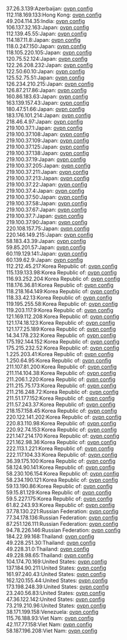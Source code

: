 37.26.3.139:Azerbaijan: [ovpn config](vpn/37_26_3_139.ovpn)  
112.118.169.133:Hong Kong: [ovpn config](vpn/112_118_169_133.ovpn)  
49.204.114.35:India: [ovpn config](vpn/49_204_114_35.ovpn)  
106.137.32.163:Japan: [ovpn config](vpn/106_137_32_163.ovpn)  
112.139.45.55:Japan: [ovpn config](vpn/112_139_45_55.ovpn)  
114.187.11.8:Japan: [ovpn config](vpn/114_187_11_8.ovpn)  
118.0.247.150:Japan: [ovpn config](vpn/118_0_247_150.ovpn)  
118.105.220.105:Japan: [ovpn config](vpn/118_105_220_105.ovpn)  
120.75.52.124:Japan: [ovpn config](vpn/120_75_52_124.ovpn)  
122.26.208.232:Japan: [ovpn config](vpn/122_26_208_232.ovpn)  
122.50.60.10:Japan: [ovpn config](vpn/122_50_60_10.ovpn)  
125.52.75.51:Japan: [ovpn config](vpn/125_52_75_51.ovpn)  
126.234.210.215:Japan: [ovpn config](vpn/126_234_210_215.ovpn)  
126.87.217.86:Japan: [ovpn config](vpn/126_87_217_86.ovpn)  
160.86.183.63:Japan: [ovpn config](vpn/160_86_183_63.ovpn)  
163.139.157.43:Japan: [ovpn config](vpn/163_139_157_43.ovpn)  
180.47.51.66:Japan: [ovpn config](vpn/180_47_51_66.ovpn)  
183.176.101.214:Japan: [ovpn config](vpn/183_176_101_214.ovpn)  
218.46.4.97:Japan: [ovpn config](vpn/218_46_4_97.ovpn)  
219.100.37.1:Japan: [ovpn config](vpn/219_100_37_1.ovpn)  
219.100.37.108:Japan: [ovpn config](vpn/219_100_37_108.ovpn)  
219.100.37.109:Japan: [ovpn config](vpn/219_100_37_109.ovpn)  
219.100.37.125:Japan: [ovpn config](vpn/219_100_37_125.ovpn)  
219.100.37.138:Japan: [ovpn config](vpn/219_100_37_138.ovpn)  
219.100.37.19:Japan: [ovpn config](vpn/219_100_37_19.ovpn)  
219.100.37.205:Japan: [ovpn config](vpn/219_100_37_205.ovpn)  
219.100.37.211:Japan: [ovpn config](vpn/219_100_37_211.ovpn)  
219.100.37.213:Japan: [ovpn config](vpn/219_100_37_213.ovpn)  
219.100.37.22:Japan: [ovpn config](vpn/219_100_37_22.ovpn)  
219.100.37.4:Japan: [ovpn config](vpn/219_100_37_4.ovpn)  
219.100.37.50:Japan: [ovpn config](vpn/219_100_37_50.ovpn)  
219.100.37.58:Japan: [ovpn config](vpn/219_100_37_58.ovpn)  
219.100.37.67:Japan: [ovpn config](vpn/219_100_37_67.ovpn)  
219.100.37.7:Japan: [ovpn config](vpn/219_100_37_7.ovpn)  
219.100.37.90:Japan: [ovpn config](vpn/219_100_37_90.ovpn)  
220.108.157.75:Japan: [ovpn config](vpn/220_108_157_75.ovpn)  
220.146.149.215:Japan: [ovpn config](vpn/220_146_149_215.ovpn)  
58.183.43.39:Japan: [ovpn config](vpn/58_183_43_39.ovpn)  
59.85.201.57:Japan: [ovpn config](vpn/59_85_201_57.ovpn)  
60.119.129.141:Japan: [ovpn config](vpn/60_119_129_141.ovpn)  
60.139.62.9:Japan: [ovpn config](vpn/60_139_62_9.ovpn)  
112.212.45.217:Korea Republic of: [ovpn config](vpn/112_212_45_217.ovpn)  
115.139.133.98:Korea Republic of: [ovpn config](vpn/115_139_133_98.ovpn)  
116.93.252.204:Korea Republic of: [ovpn config](vpn/116_93_252_204.ovpn)  
118.176.36.81:Korea Republic of: [ovpn config](vpn/118_176_36_81.ovpn)  
118.218.164.149:Korea Republic of: [ovpn config](vpn/118_218_164_149.ovpn)  
118.33.42.13:Korea Republic of: [ovpn config](vpn/118_33_42_13.ovpn)  
119.195.255.58:Korea Republic of: [ovpn config](vpn/119_195_255_58.ovpn)  
119.203.117.9:Korea Republic of: [ovpn config](vpn/119_203_117_9.ovpn)  
121.169.112.208:Korea Republic of: [ovpn config](vpn/121_169_112_208.ovpn)  
121.174.18.123:Korea Republic of: [ovpn config](vpn/121_174_18_123.ovpn)  
121.177.25.189:Korea Republic of: [ovpn config](vpn/121_177_25_189.ovpn)  
14.34.178.232:Korea Republic of: [ovpn config](vpn/14_34_178_232.ovpn)  
175.192.144.152:Korea Republic of: [ovpn config](vpn/175_192_144_152.ovpn)  
175.215.232.52:Korea Republic of: [ovpn config](vpn/175_215_232_52.ovpn)  
1.225.203.41:Korea Republic of: [ovpn config](vpn/1_225_203_41.ovpn)  
1.250.64.95:Korea Republic of: [ovpn config](vpn/1_250_64_95.ovpn)  
211.107.81.200:Korea Republic of: [ovpn config](vpn/211_107_81_200.ovpn)  
211.114.104.38:Korea Republic of: [ovpn config](vpn/211_114_104_38.ovpn)  
211.206.1.220:Korea Republic of: [ovpn config](vpn/211_206_1_220.ovpn)  
211.215.75.173:Korea Republic of: [ovpn config](vpn/211_215_75_173.ovpn)  
211.216.248.72:Korea Republic of: [ovpn config](vpn/211_216_248_72.ovpn)  
211.51.177.152:Korea Republic of: [ovpn config](vpn/211_51_177_152.ovpn)  
211.57.243.37:Korea Republic of: [ovpn config](vpn/211_57_243_37.ovpn)  
218.157.158.45:Korea Republic of: [ovpn config](vpn/218_157_158_45.ovpn)  
220.122.141.202:Korea Republic of: [ovpn config](vpn/220_122_141_202.ovpn)  
220.83.110.98:Korea Republic of: [ovpn config](vpn/220_83_110_98.ovpn)  
220.92.74.153:Korea Republic of: [ovpn config](vpn/220_92_74_153.ovpn)  
221.147.214.170:Korea Republic of: [ovpn config](vpn/221_147_214_170.ovpn)  
221.162.98.36:Korea Republic of: [ovpn config](vpn/221_162_98_36.ovpn)  
222.113.1.221:Korea Republic of: [ovpn config](vpn/222_113_1_221.ovpn)  
222.117.104.33:Korea Republic of: [ovpn config](vpn/222_117_104_33.ovpn)  
36.39.175.100:Korea Republic of: [ovpn config](vpn/36_39_175_100.ovpn)  
58.124.90.141:Korea Republic of: [ovpn config](vpn/58_124_90_141.ovpn)  
58.230.106.154:Korea Republic of: [ovpn config](vpn/58_230_106_154.ovpn)  
58.234.190.121:Korea Republic of: [ovpn config](vpn/58_234_190_121.ovpn)  
59.13.190.86:Korea Republic of: [ovpn config](vpn/59_13_190_86.ovpn)  
59.15.81.129:Korea Republic of: [ovpn config](vpn/59_15_81_129.ovpn)  
59.5.227.175:Korea Republic of: [ovpn config](vpn/59_5_227_175.ovpn)  
61.82.243.93:Korea Republic of: [ovpn config](vpn/61_82_243_93.ovpn)  
37.78.130.221:Russian Federation: [ovpn config](vpn/37_78_130_221.ovpn)  
77.34.178.136:Russian Federation: [ovpn config](vpn/77_34_178_136.ovpn)  
87.251.126.111:Russian Federation: [ovpn config](vpn/87_251_126_111.ovpn)  
94.78.226.146:Russian Federation: [ovpn config](vpn/94_78_226_146.ovpn)  
184.22.99.168:Thailand: [ovpn config](vpn/184_22_99_168.ovpn)  
49.228.251.30:Thailand: [ovpn config](vpn/49_228_251_30.ovpn)  
49.228.31.0:Thailand: [ovpn config](vpn/49_228_31_0.ovpn)  
49.228.98.65:Thailand: [ovpn config](vpn/49_228_98_65.ovpn)  
104.174.70.169:United States: [ovpn config](vpn/104_174_70_169.ovpn)  
137.184.90.211:United States: [ovpn config](vpn/137_184_90_211.ovpn)  
161.97.240.43:United States: [ovpn config](vpn/161_97_240_43.ovpn)  
162.120.155.44:United States: [ovpn config](vpn/162_120_155_44.ovpn)  
173.198.248.39:United States: [ovpn config](vpn/173_198_248_39.ovpn)  
23.240.56.83:United States: [ovpn config](vpn/23_240_56_83.ovpn)  
47.36.122.142:United States: [ovpn config](vpn/47_36_122_142.ovpn)  
73.219.210.96:United States: [ovpn config](vpn/73_219_210_96.ovpn)  
38.171.199.158:Venezuela: [ovpn config](vpn/38_171_199_158.ovpn)  
115.76.188.93:Viet Nam: [ovpn config](vpn/115_76_188_93.ovpn)  
42.117.77.158:Viet Nam: [ovpn config](vpn/42_117_77_158.ovpn)  
58.187.196.208:Viet Nam: [ovpn config](vpn/58_187_196_208.ovpn)  
